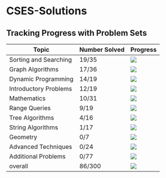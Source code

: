 # CSES-Solutions

## Tracking Progress with Problem Sets

| Topic         | Number Solved | Progress                                  |
|-----------------------|---------------|-------------------------------------------|
| Sorting and Searching | 19/35 | ![](https://geps.dev/progress/54) |
| Graph Algorithms | 17/36 | ![](https://geps.dev/progress/47) |
| Dynamic Programming | 14/19 | ![](https://geps.dev/progress/73) |
| Introductory Problems | 12/19 | ![](https://geps.dev/progress/63) |
| Mathematics | 10/31 | ![](https://geps.dev/progress/32) |
| Range Queries | 9/19 | ![](https://geps.dev/progress/47) |
| Tree Algorithms | 4/16 | ![](https://geps.dev/progress/25) |
| String Algorithms | 1/17 | ![](https://geps.dev/progress/5) |
| Geometry | 0/7 | ![](https://geps.dev/progress/0) |
| Advanced Techniques | 0/24 | ![](https://geps.dev/progress/0) |
| Additional Problems | 0/77 | ![](https://geps.dev/progress/0) |
| overall               | 86/300 | ![](https://geps.dev/progress/28) |

